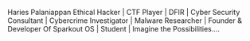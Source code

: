 Haries Palaniappan
Ethical Hacker | CTF Player | DFIR | Cyber Security Consultant | Cybercrime Investigator | Malware Researcher | Founder & Developer Of Sparkout OS | Student | Imagine the Possibilities....

